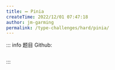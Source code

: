 ```yaml
---
title: ➖ Pinia
createTime: 2022/12/01 07:47:18
author: jm-garming
permalink: /type-challenges/hard/pinia/
---
```


::: info 题目
Github: []()

```ts

```

:::
